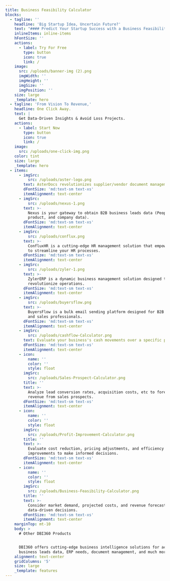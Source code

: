 ```yaml
---
title: Business Feasibility Calculator
blocks:
  - tagline: ''
    headline: 'Big Startup Idea, Uncertain Future?'
    text: "#### Predict Your Startup Success with a Business Feasibility Calculator! What Would You Like to Check For?\n\n* Days to Breakeven\_\n* Total Startup Cost\_\n* Business Operation Cost\n"
    inlineItems: inline-items
    hFontSize: ''
    actions:
      - label: Try For Free
        type: button
        icon: true
        link: /
    image:
      src: /uploads/banner-img (2).png
      imgWidth: ''
      imgHeight: ''
      imgSize: ''
      imgPosition: ''
    size: large
    _template: hero
  - tagline: 'From Vision To Revenue,'
    headline: One Click Away.
    text: |
      Get Data-Driven Insights & Avoid Loss Projects.
    actions:
      - label: Start Now
        type: button
        icon: true
        link: /
    image:
      src: /uploads/one-click-img.png
    color: tint
    size: large
    _template: hero
  - items:
      - imgSrc:
          src: /uploads/aster-logo.png
        text: AsterDocs revolutionizes supplier/vendor document management.
        dFontSize: 'md:text-sm text-xs'
        itemAlignment: text-center
      - imgSrc:
          src: /uploads/nexus-1.png
        text: >-
          Nexus is your gateway to obtain B2B business leads data (People,
          product, and company data).
        dFontSize: 'md:text-sm text-xs'
        itemAlignment: text-center
      - imgSrc:
          src: /uploads/conflux.png
        text: >-
          ConfluxHR is a cutting-edge HR management solution that empowers you
          to streamline your HR processes.
        dFontSize: 'md:text-sm text-xs'
        itemAlignment: text-center
      - imgSrc:
          src: /uploads/zyler-1.png
        text: >-
          ZylerERP is a dynamic business management solution designed to
          revolutionize operations.
        dFontSize: 'md:text-sm text-xs'
        itemAlignment: text-center
      - imgSrc:
          src: /uploads/buyersflow.png
        text: >-
          BuyersFlow is a bulk email sending platform designed for B2B marketers
          and sales professionals.
        dFontSize: 'md:text-sm text-xs'
        itemAlignment: text-center
      - imgSrc:
          src: /uploads/cashflow-Calculator.png
        text: Evaluate your business's cash movements over a specific period.
        dFontSize: 'md:text-sm text-xs'
        itemAlignment: text-center
      - icon:
          name: ''
          color: ''
          style: float
        imgSrc:
          src: /uploads/Sales-Prospect-Calculator.png
        title: ''
        text: >-
          Analyze lead conversion rates, acquisition costs, etc to forecast
          revenue from sales prospects.
        dFontSize: 'md:text-sm text-xs'
        itemAlignment: text-center
      - icon:
          name: ''
          color: ''
          style: float
        imgSrc:
          src: /uploads/Profit-Improvement-Calculator.png
        title: ''
        text: >-
          Evaluate cost reduction, pricing adjustments, and efficiency
          improvements to make informed decisions.
        dFontSize: 'md:text-sm text-xs'
        itemAlignment: text-center
      - icon:
          name: ''
          color: ''
          style: float
        imgSrc:
          src: /uploads/Business-Feasibility-Calculator.png
        title: ''
        text: >-
          Consider market demand, projected costs, and revenue forecasts to make
          data-driven decisions.
        dFontSize: 'md:text-sm text-xs'
        itemAlignment: text-center
    marginTop: mt-10
    body: >
      # Other DBI360 Products


      DBI360 offers cutting-edge business intelligence solutions for accessing
      business leads data, ERP needs, document management, and much more.
    alignment: text-center
    gridColumns: '5'
    size: large
    _template: features
---
```


